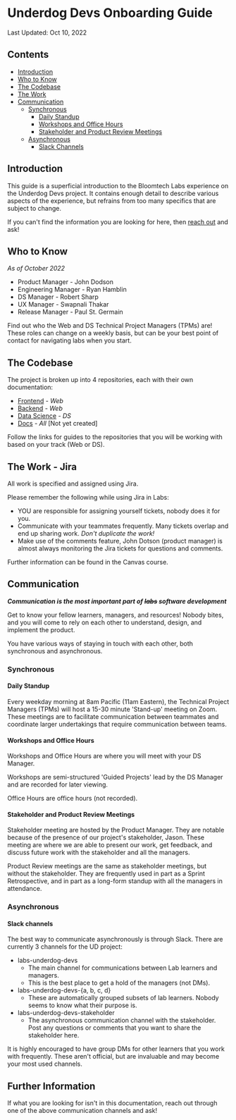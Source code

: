 # Underdog Devs Onboarding Guide
Last Updated: Oct 10, 2022

## Contents
- [Introduction](#introduction)
- [Who to Know](#who-to-know)
- [The Codebase](#the-codebase)
- [The Work](#the-work---jira)
- [Communication](#communication)
  - [Synchronous](#synchronous)
    - [Daily Standup](#daily-standup)
    - [Workshops and Office Hours](#workshops-and-office-hours)
    - [Stakeholder and Product Review Meetings](#stakeholder-and-product-review-meetings)
  - [Asynchronous](#asynchronous)
    - [Slack Channels](#slack-channels)

## Introduction
This guide is a superficial introduction to the Bloomtech Labs experience on the Underdog Devs project. It contains
enough detail to describe various aspects of the experience, but refrains from too many specifics that are subject to
change.

If you can't find the information you are looking for here, then [reach out](#communication) and ask!

## Who to Know
_As of October 2022_
- Product Manager - John Dodson
- Engineering Manager - Ryan Hamblin
- DS Manager - Robert Sharp
- UX Manager - Swapnali Thakar
- Release Manager - Paul St. Germain

Find out who the Web and DS Technical Project Managers (TPMs) are! These roles can change on a weekly basis, but can
be your best point of contact for navigating labs when you start.

## The Codebase
The project is broken up into 4 repositories, each with their own documentation:
- [Frontend](../Project-READMEs/README-FE.md) _- Web_
- [Backend](../Project-READMEs/README-BE.md) _- Web_
- [Data Science](./ds-onboarding-guide.md) _- DS_
- [Docs](./docs-onboarding-guide.md) _- All_ [Not yet created]

Follow the links for guides to the repositories that you will be working with based on your track (Web or DS).

## The Work - Jira
All work is specified and assigned using Jira.

Please remember the following while using Jira in Labs:
- YOU are responsible for assigning yourself tickets, nobody does it for you.
- Communicate with your teammates frequently. Many tickets overlap and end up sharing work. _Don't duplicate the work!_
- Make use of the comments feature, John Dotson (product manager) is almost always monitoring the Jira tickets for
questions and comments.

Further information can be found in the Canvas course.

## Communication
_**Communication is the most important part of ~~labs~~ software development**_

Get to know your fellow learners, managers, and resources! Nobody bites, and you will come to rely on each other
to understand, design, and implement the product.

You have various ways of staying in touch with each other, both synchronous and asynchronous.

### Synchronous
#### Daily Standup
Every weekday morning at 8am Pacific (11am Eastern), the Technical Project Managers (TPMs) will host a 15-30 minute
'Stand-up' meeting on Zoom. These meetings are to facilitate communication between teammates and coordinate larger
undertakings that require communication between teams.

#### Workshops and Office Hours
Workshops and Office Hours are where you will meet with your DS Manager.

Workshops are semi-structured 'Guided Projects' lead by the DS Manager and are recorded for later viewing.

Office Hours are office hours (not recorded).

#### Stakeholder and Product Review Meetings
Stakeholder meeting are hosted by the Product Manager. They are notable because of the
presence of our project's stakeholder, Jason. These meeting are where we are able to present our work, get feedback,
and discuss future work with the stakeholder and all the managers.

Product Review meetings are the same as stakeholder meetings, but without the stakeholder. 
They are frequently used in part as a Sprint Retrospective, and in part as a long-form standup with all the managers
in attendance.

### Asynchronous
#### Slack channels
The best way to communicate asynchronously is through Slack. There are currently 3 channels for the UD project:
- labs-underdog-devs
  - The main channel for communications between Lab learners and managers.
  - This is the best place to get a hold of the managers (not DMs).
- labs-underdog-devs-{a, b, c, d}
  - These are automatically grouped subsets of lab learners. Nobody seems to know what their purpose is.
- labs-underdog-devs-stakeholder
  - The asynchronous communication channel with the stakeholder. Post any questions or comments that you want to share
  the stakeholder here.

It is highly encouraged to have group DMs for other learners that you work with frequently. These aren't official, but
are invaluable and may become your most used channels.


## Further Information
If what you are looking for isn't in this documentation, reach out through one of the above communication channels and
ask!